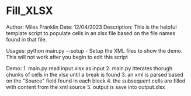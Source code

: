# Fill_XLSX

Author: Miles Franklin
Date:   12/04/2023
Description:
    This is the helpful template script to populate cells in an xlsx file
    based on the file names found in that file.

Usages:
    python main.py --setup
        - Setup the XML files to show the demo. This will not work after 
        you begin to edit this script

Demo:
    1. main.py read input.xlsx as input
    2. main.py itterates thorugh chunks of cells in the xlsx until a break is found
    3. an xml is parsed based on the "Source" field found in each block
    4. the subsequent cells are filled with content from the xml source
    5. output is save into output.xlsx 